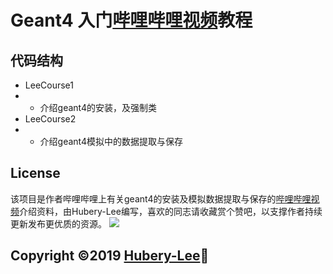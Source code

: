 # Geant4 入门[哔哩哔哩视频](https://space.bilibili.com/19931352)教程

## 代码结构

- LeeCourse1
- - 介绍geant4的安装，及强制类
- LeeCourse2
- - 介绍geant4模拟中的数据提取与保存

## License

该项目是作者哔哩哔哩上有关geant4的安装及模拟数据提取与保存的[哔哩哔哩视频](https://space.bilibili.com/19931352)介绍资料，由Hubery-Lee编写，喜欢的同志请收藏赏个赞吧，以支撑作者持续更新发布更优质的资源。
![](https://github.com/Hubery-Lee/Notes/raw/master/images/wechat_pay.jpg)

## Copyright :copyright:2019 [Hubery-Lee](https://github.com/Hubery-Lee):sparkling_heart: 
